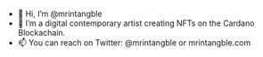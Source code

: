 - 👋 Hi, I’m @mrintangble
- 👀 I’m a digital contemporary artist creating NFTs on the Cardano Blockachain.
- 📫 You can reach on Twitter: @mrintangble or mrintangble.com
